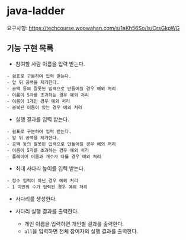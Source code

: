 # java-ladder
요구사항: https://techcourse.woowahan.com/s/1aKh56So/ls/CrsGkpWG

## 기능 구현 목록

- 참여할 사람 이름을 입력 받는다.  
```text
- 쉼표로 구분하여 입력 받는다.
- 앞 뒤 공백을 제거한다.
- 공백 등의 잘못된 입력으로 만들어질 경우 예외 처리
- 이름이 5자를 초과하는 경우 예외 처리
- 이름이 1개인 경우 예외 처리
- 중복된 이름이 있는 경우 예외 처리
```

- 실행 결과를 입력 받는다.  
```text
- 쉼표로 구분하여 입력 받는다.
- 앞 뒤 공백을 제거한다.
- 공백 등의 잘못된 입력으로 만들어질 경우 예외 처리
- 이름이 5자를 초과하는 경우 예외 처리
- 플레이어 이름과 개수가 다를 경우 예외 처리
```

- 최대 사다리 높이를 입력 받는다.  
```text
- 정수 입력이 아닌 경우 예외 처리
- 1 미만의 수가 입력된 경우 예외 처리
```

- 사다리를 생성한다.

- 사다리 실행 결과를 출력한다.
    - 개인 이름을 입력하면 개인별 결과를 출력한다.
    - `all`을 입력하면 전체 참여자의 실행 결과를 출력한다.